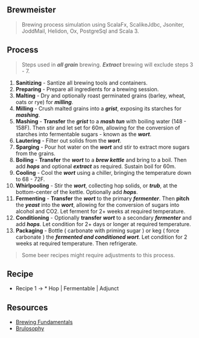 Brewmeister
-----------
>Brewing process simulation using ScalaFx, ScalikeJdbc, Jsoniter, JoddMail, Helidon, Ox, PostgreSql and Scala 3.

Process
-------
>Steps used in ***all grain*** brewing. ***Extract*** brewing will exclude steps 3 - 7.
1. **Sanitizing** - Santize all brewing tools and containers.
2. **Preparing** - Prepare all ingredients for a brewing session.
3. **Malting** - Dry and optionally roast germinated grains (barley, wheat, oats or rye) for ***milling***.
4. **Milling** - Crush malted grains into a ***grist***, exposing its starches for ***mashing***.
5. **Mashing** - **Transfer** the ***grist*** to a ***mash tun*** with boiling water (148 - 158F). Then stir and let set for 60m, allowing for the conversion of starches into fermentable sugars - known as the ***wort***.
6. **Lautering** - Filter out solids from the ***wort***.
7. **Sparging** - Pour hot water on the ***wort*** and stir to extract more sugars from the grains.
8. **Boiling** - **Transfer** the ***wort*** to a ***brew kettle*** and bring to a boil. Then add ***hops*** and optional ***extract*** as required. Sustain boil for 60m.
9. **Cooling** - Cool the ***wort*** using a chiller, bringing the temperature down to 68 - 72F.
10. **Whirlpooling** - Stir the ***wort***, collecting hop solids, or ***trub***, at the bottom-center of the kettle. Optionally add ***hops***.
11. **Fermenting** - **Transfer** the ***wort*** to the primary ***fermenter***. Then **pitch** the ***yeast*** into the ***wort***, allowing for the conversion of sugars into alcohol and CO2. Let ferment for 2+ weeks at required temperature.
12. **Conditioning** - Optionally **transfer** ***wort*** to a secondary ***fermenter*** and add ***hops***. Let condition for 2+ days or longer at required temperature.
13. **Packaging** - Bottle ( carbonate with priming sugar ) or keg ( force carbonate ) the ***fermented and conditioned wort***. Let condition for 2 weeks at required temperature. Then refrigerate.
>Some beer recipes might require adjustments to this process.

Recipe
-------
* Recipe 1 -> * Hop | Fermentable | Adjunct

Resources
---------
* [Brewing Fundamentals](https://beerconnoisseur.com/articles/beer-101-fundamental-steps-brewing)
* [Brulosophy](https://brulosophy.com/)